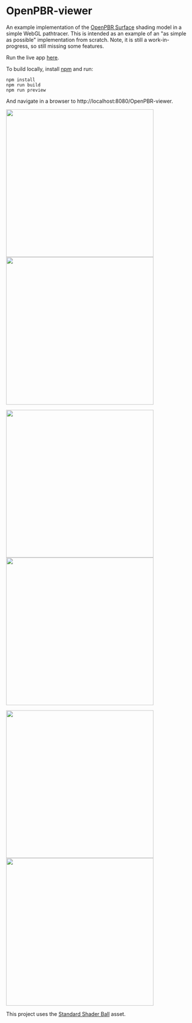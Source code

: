 # OpenPBR-viewer
An example implementation of the [OpenPBR Surface](https://github.com/AcademySoftwareFoundation/OpenPBR) shading model in a simple WebGL  pathtracer. This is intended as an example of an "as simple as possible" implementation from scratch. Note, it is still a work-in-progress, so still missing some features.

Run the live app [here](https://portsmouth.github.io/OpenPBR-viewer).

To build locally, install [npm](https://www.npmjs.com/) and run:

    npm install
    npm run build
    npm run preview

And navigate in a browser to http://localhost:8080/OpenPBR-viewer.

<img src="https://github.com/portsmouth/OpenPBR-glsl-example/blob/main/images/metal.png" width="400"> <img src="https://github.com/portsmouth/OpenPBR-glsl-example/blob/main/images/absorption.png" width="400">

<img src="https://github.com/portsmouth/OpenPBR-glsl-example/blob/main/images/dispersion2.png" width="400"> <img src="https://github.com/portsmouth/OpenPBR-glsl-example/blob/main/images/bubbles.png" width="400">

<img src="https://github.com/portsmouth/OpenPBR-glsl-example/blob/main/images/honey.png" width="400"> <img src="https://github.com/portsmouth/OpenPBR-glsl-example/blob/main/images/subsurface.png" width="400">

This project uses the [Standard Shader Ball](https://github.com/usd-wg/assets/tree/main/full_assets/StandardShaderBall) asset.

